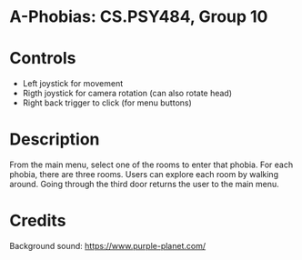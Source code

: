 # A-Phobias: CS.PSY484, Group 10

# Controls
- Left joystick for movement
- Rigth joystick for camera rotation (can also rotate head)
- Right back trigger to click (for menu buttons)

# Description
From the main menu, select one of the rooms to enter that phobia. 
For each phobia, there are three rooms. Users can explore each room by walking around. 
Going through the third door returns the user to the main menu.

# Credits
Background sound: https://www.purple-planet.com/
